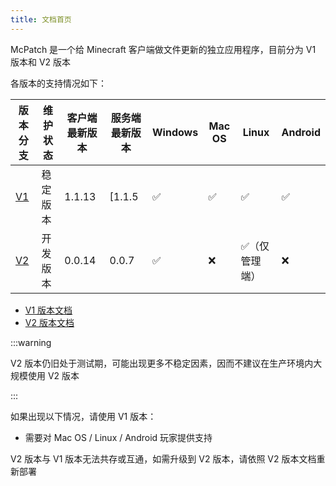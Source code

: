 ```yaml
---
title: 文档首页
---
```


McPatch 是一个给 Minecraft 客户端做文件更新的独立应用程序，目前分为 V1 版本和 V2 版本

各版本的支持情况如下：

| 版本分支 | 维护状态 | 客户端最新版本 | 服务端最新版本 | Windows | Mac OS | Linux | Android |
| --- | --- | --- | --- | --- | --- | --- | --- |
| [V1](/docs/v1/start.md) | 稳定版本 | 1.1.13 | [1.1.5 | ✅ | ✅ | ✅ | ✅ |
| [V2](/docs/v2/start.md) | 开发版本 | 0.0.14 | 0.0.7 | ✅ | ❌ | ✅（仅管理端） | ❌ |

- [V1 版本文档](/docs/v1-old/start.md)
- [V2 版本文档](/docs/v2/start.md)

:::warning

V2 版本仍旧处于测试期，可能出现更多不稳定因素，因而不建议在生产环境内大规模使用 V2 版本

:::

如果出现以下情况，请使用 V1 版本：

- 需要对 Mac OS / Linux / Android 玩家提供支持

V2 版本与 V1 版本无法共存或互通，如需升级到 V2 版本，请依照 V2 版本文档重新部署
